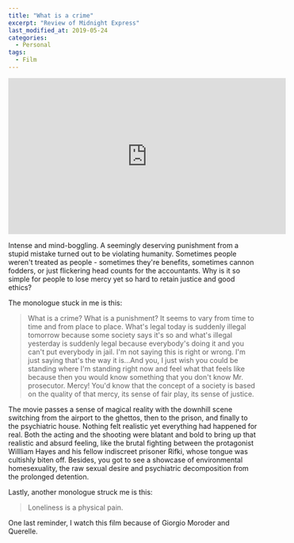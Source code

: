 ```yaml
---
title: "What is a crime"
excerpt: "Review of Midnight Express"
last_modified_at: 2019-05-24
categories:
  - Personal
tags:
  - Film
---
```


<iframe width="560" height="315" src="https://www.youtube.com/embed/lhuutAnXBzQ" title="YouTube video player" frameborder="0" allow="accelerometer; autoplay; clipboard-write; encrypted-media; gyroscope; picture-in-picture" allowfullscreen></iframe>

Intense and mind-boggling. A seemingly deserving punishment from a stupid mistake turned out
to be violating humanity. Sometimes people weren't treated as people - sometimes they're 
benefits, sometimes cannon fodders, or just flickering head counts for the accountants. Why
is it so simple for people to lose mercy yet so hard to retain justice and good ethics?

The monologue stuck in me is this:

> What is a crime? What is a punishment? It seems to vary from time to time and from place
> to place. What's legal today is suddenly illegal tomorrow because some society says it's
> so and what's illegal yesterday is suddenly legal because everybody's doing it and you
> can't put everybody in jail. I'm not saying this is right or wrong. I'm just saying that's
> the way it is...And you, I just wish you could be standing where I'm standing right now
> and feel what that feels like because then you would know something that you don't know
> Mr. prosecutor. Mercy! You'd know that the concept of a society is based on the quality of
> that mercy, its sense of fair play, its sense of justice. 

The movie passes a sense of magical reality with the downhill scene switching from the
airport to the ghettos, then to the prison, and finally to the psychiatric house. Nothing
felt realistic yet everything had happened for real. Both the acting and the shooting were
blatant and bold to bring up that realistic and absurd feeling, like the brutal fighting
between the protagonist Willliam Hayes and his fellow indiscreet prisoner Rifki, whose
tongue was cultishly biten off. Besides, you got to see a showcase of environmental 
homesexuality, the raw sexual desire and psychiatric decomposition from the prolonged
detention.

Lastly, another monologue struck me is this:

> Loneliness is a physical pain.

One last reminder, I watch this film because of Giorgio Moroder and Querelle.
